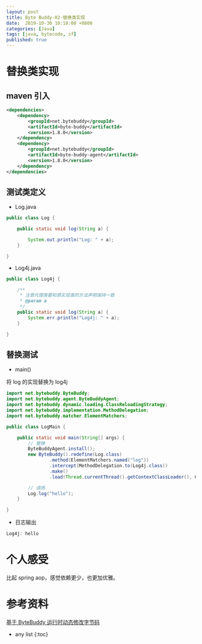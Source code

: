 ```yaml
---
layout: post
title: Byte Buddy-02-替换类实现
date:  2019-10-30 10:18:00 +0800
categories: [Java]
tags: [java, bytecode, sf]
published: true
---
```


# 替换类实现

##  maven 引入 

```xml
<dependencies>
    <dependency>
        <groupId>net.bytebuddy</groupId>
        <artifactId>byte-buddy</artifactId>
        <version>1.8.0</version>
    </dependency>
    <dependency>
        <groupId>net.bytebuddy</groupId>
        <artifactId>byte-buddy-agent</artifactId>
        <version>1.8.0</version>
    </dependency>
</dependencies>
```

## 测试类定义

- Log.java

```java
public class Log {

    public static void log(String a) {

        System.out.println("Log: " + a);
    }

}
```

- Log4j.java

```java
public class Log4j {

    /**
     * 注意代理类要和原实现类的方法声明保持一致
     * @param a
     */
    public static void log(String a) {
        System.err.println("Log4j: " + a);
    }

}
```

## 替换测试

- main()

将 log 的实现替换为 log4j

```java
import net.bytebuddy.ByteBuddy;
import net.bytebuddy.agent.ByteBuddyAgent;
import net.bytebuddy.dynamic.loading.ClassReloadingStrategy;
import net.bytebuddy.implementation.MethodDelegation;
import net.bytebuddy.matcher.ElementMatchers;

public class LogMain {

    public static void main(String[] args) {
        // 替换
        ByteBuddyAgent.install();
        new ByteBuddy().redefine(Log.class)
                .method(ElementMatchers.named("log"))
                .intercept(MethodDelegation.to(Log4j.class))
                .make()
                .load(Thread.currentThread().getContextClassLoader(), ClassReloadingStrategy.fromInstalledAgent());

        // 调用
        Log.log("hello");
    }

}
```

- 日志输出

```java
Log4j: hello
```

# 个人感受

比起 spring aop，感觉依赖更少，也更加优雅。

# 参考资料

[基于 ByteBuddy 运行时动态修改字节码](https://lzxz1234.cn/archives/168)

* any list
{:toc}
